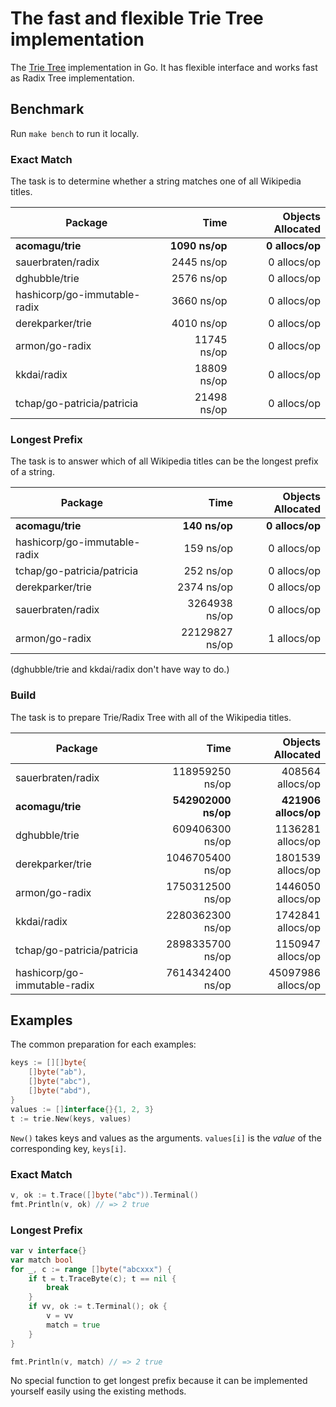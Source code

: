 # The fast and flexible Trie Tree implementation

The [Trie Tree](https://wikipedia.org/wiki/Trie) implementation in Go. It has flexible interface and works fast as Radix Tree implementation.

## Benchmark

Run `make bench` to run it locally.

### Exact Match

The task is to determine whether a string matches one of all Wikipedia titles.

| Package                      |                Time |    Objects Allocated |
| ---------------------------- | -------------------:| --------------------:|
| **acomagu/trie**             |      **1090 ns/op** |      **0 allocs/op** |
| sauerbraten/radix            |          2445 ns/op |          0 allocs/op |
| dghubble/trie                |          2576 ns/op |          0 allocs/op |
| hashicorp/go-immutable-radix |          3660 ns/op |          0 allocs/op |
| derekparker/trie             |          4010 ns/op |          0 allocs/op |
| armon/go-radix               |         11745 ns/op |          0 allocs/op |
| kkdai/radix                  |         18809 ns/op |          0 allocs/op |
| tchap/go-patricia/patricia   |         21498 ns/op |          0 allocs/op |

### Longest Prefix

The task is to answer which of all Wikipedia titles can be the longest prefix of a string.

| Package                      |                Time |    Objects Allocated |
| ---------------------------- | -------------------:| --------------------:|
| **acomagu/trie**             |       **140 ns/op** |      **0 allocs/op** |
| hashicorp/go-immutable-radix |           159 ns/op |          0 allocs/op |
| tchap/go-patricia/patricia   |           252 ns/op |          0 allocs/op |
| derekparker/trie             |          2374 ns/op |          0 allocs/op |
| sauerbraten/radix            |       3264938 ns/op |          0 allocs/op |
| armon/go-radix               |      22129827 ns/op |          1 allocs/op |

(dghubble/trie and kkdai/radix don't have way to do.)

### Build

The task is to prepare Trie/Radix Tree with all of the Wikipedia titles.

| Package                      |                Time |    Objects Allocated |
| ---------------------------- | -------------------:| --------------------:|
| sauerbraten/radix            |     118959250 ns/op |     408564 allocs/op |
| **acomagu/trie**             | **542902000 ns/op** | **421906 allocs/op** |
| dghubble/trie                |     609406300 ns/op |    1136281 allocs/op |
| derekparker/trie             |    1046705400 ns/op |    1801539 allocs/op |
| armon/go-radix               |    1750312500 ns/op |    1446050 allocs/op |
| kkdai/radix                  |    2280362300 ns/op |    1742841 allocs/op |
| tchap/go-patricia/patricia   |    2898335700 ns/op |    1150947 allocs/op |
| hashicorp/go-immutable-radix |    7614342400 ns/op |   45097986 allocs/op |

## Examples

The common preparation for each examples:

```Go
keys := [][]byte{
	[]byte("ab"),
	[]byte("abc"),
	[]byte("abd"),
}
values := []interface{}{1, 2, 3}
t := trie.New(keys, values)
```

`New()` takes keys and values as the arguments. `values[i]` is the *value* of the corresponding key, `keys[i]`.

### Exact Match

```Go
v, ok := t.Trace([]byte("abc")).Terminal()
fmt.Println(v, ok) // => 2 true
```

### Longest Prefix

```Go
var v interface{}
var match bool
for _, c := range []byte("abcxxx") {
	if t = t.TraceByte(c); t == nil {
		break
	}
	if vv, ok := t.Terminal(); ok {
		v = vv
		match = true
	}
}

fmt.Println(v, match) // => 2 true
```

No special function to get longest prefix because it can be implemented yourself easily using the existing methods.
